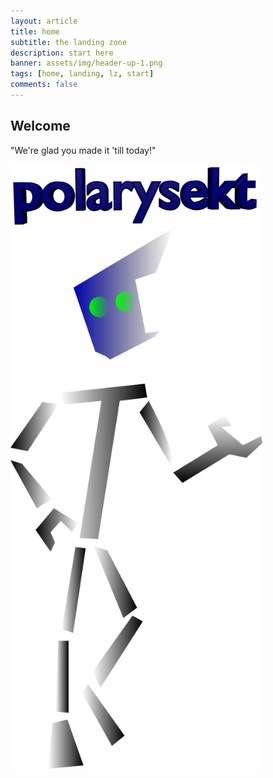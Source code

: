 ```yaml
---
layout: article
title: home
subtitle: the landing zone
description: start here
banner: assets/img/header-up-1.png
tags: [home, landing, lz, start]
comments: false
---
```


## Welcome

"We're glad you made it 'till today!"


<!--
## Upcoming

* Manual Page Resources

* Reorganization of certain articles into reference

* Fixes on links

* Glossary Updates
-->


<img src="/assets/img/pskt_logo_0.png" />


<img width="80%" height="80%" src="/assets/img/robot_lr_display.png" />
